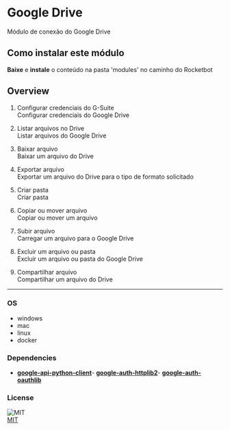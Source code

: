 # Google Drive
  
Módulo de conexão do Google Drive  

## Como instalar este módulo
  
__Baixe__ e __instale__ o conteúdo na pasta 'modules' no caminho do Rocketbot  



## Overview


1. Configurar credenciais do G-Suite  
Configurar credenciais do Google Drive

2. Listar arquivos no Drive  
Listar arquivos do Google Drive

3. Baixar arquivo  
Baixar um arquivo do Drive

4. Exportar arquivo  
Exportar um arquivo do Drive para o tipo de formato solicitado

5. Criar pasta  
Criar pasta

6. Copiar ou mover arquivo  
Copiar ou mover um arquivo

7. Subir arquivo  
Carregar um arquivo para o Google Drive

8. Excluir um arquivo ou pasta  
Excluir um arquivo ou pasta do Google Drive

9. Compartilhar arquivo  
Compartilhar um arquivo do Drive  




----
### OS

- windows
- mac
- linux
- docker

### Dependencies
- [**google-api-python-client**](https://pypi.org/project/google-api-python-client/)- [**google-auth-httplib2**](https://pypi.org/project/google-auth-httplib2/)- [**google-auth-oauthlib**](https://pypi.org/project/google-auth-oauthlib/)
### License
  
![MIT](https://camo.githubusercontent.com/107590fac8cbd65071396bb4d04040f76cde5bde/687474703a2f2f696d672e736869656c64732e696f2f3a6c6963656e73652d6d69742d626c75652e7376673f7374796c653d666c61742d737175617265)  
[MIT](http://opensource.org/licenses/mit-license.ph)